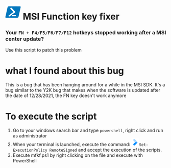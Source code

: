 # ![pwsh](/icon/powershell.png) MSI Function key fixer
### Your `FN + F4/F5/F6/F7/F12` hotkeys stopped working after a MSI center update?
Use this script to patch this problem

# what I found about this bug
This is a bug that has been hanging around for a while in the MSI SDK. It's a bug similar to the Y2K bug that makes when the software is updated after the date of 12/28/2021, the FN key doesn't work anymore

# To execute the script
1. Go to your windows search bar and type `powershell`, right click and run as administrator
2. When your terminal is launched, execute the command: [![chevron](/icon/chevron.png)](https://learn.microsoft.com/en-us/powershell/module/microsoft.powershell.core/about/about_execution_policies?view=powershell-7.3)`Set-ExecutionPolicy RemoteSigned` and accept the execution of the scripts.
3. Execute mfkf.ps1 by right clicking on the file and execute with PowerShell
